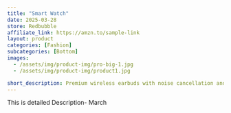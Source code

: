 ```yaml
---
title: "Smart Watch"
date: 2025-03-28
store: Redbubble
affiliate_link: https://amzn.to/sample-link
layout: product
categories: [Fashion]
subcategories: [Bottom]
images:
  - /assets/img/product-img/pro-big-1.jpg
  - /assets/img/product-img/product1.jpg

short_description: Premium wireless earbuds with noise cancellation and long battery life.
---
```


This is detailed Description- March
